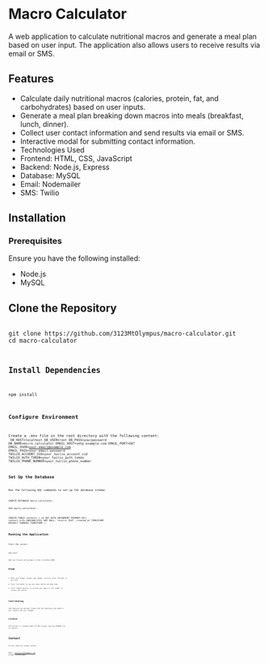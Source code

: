 # Macro Calculator
A web application to calculate nutritional macros and generate a meal plan based on user input. The application also allows users to receive results via email or SMS.

## Features
- Calculate daily nutritional macros (calories, protein, fat, and carbohydrates) based on user inputs.
- Generate a meal plan breaking down macros into meals (breakfast, lunch, dinner).
- Collect user contact information and send results via email or SMS.
- Interactive modal for submitting contact information.
- Technologies Used
- Frontend: HTML, CSS, JavaScript
- Backend: Node.js, Express
- Database: MySQL
- Email: Nodemailer
- SMS: Twilio

## Installation
### Prerequisites

Ensure you have the following installed:
- Node.js
- MySQL

## Clone the Repository
<code>
git clone https://github.com/3123MtOlympus/macro-calculator.git
cd macro-calculator
<code>

## Install Dependencies
<code>
npm install
<code>

## Configure Environment
Create a .env file in the root directory with the following content:
<code>
DB_HOST=localhost
DB_USER=root
DB_PASS=yourpassword
DB_NAME=micro_calculator
EMAIL_HOST=smtp.example.com
EMAIL_PORT=587
EMAIL_USER=your-email@example.com
EMAIL_PASS=your-email-password
TWILIO_ACCOUNT_SID=your_twilio_account_sid
TWILIO_AUTH_TOKEN=your_twilio_auth_token
TWILIO_PHONE_NUMBER=your_twilio_phone_number
<code>

## Set Up the Database
Run the following SQL commands to set up the database schema:

<code>
CREATE DATABASE macro_calculator;

USE macro_calculator;

CREATE TABLE contacts (
    id INT AUTO_INCREMENT PRIMARY KEY,
    contact_info VARCHAR(255) NOT NULL,
    results TEXT,
    created_at TIMESTAMP DEFAULT CURRENT_TIMESTAMP
);
<code>

## Running the Application
Start the server:

<code>
npm start
<code>

Open your browser and navigate to http://localhost:3000.

## Usage
1. Enter your weight, height, age, gender, activity level, and goal in the form.
2. Click "Calculate" to see your daily macros and meal plan.
3. Click "Submit Results" to provide your email or cell number to receive the results.

## Contributing
Contributions are welcome! Please fork the repository and submit a pull request with your changes.

## License
This project is licensed under the MIT License. See the LICENSE file for details.

# Contact
For any inquiries, please contact:

Email: realchrislondon@gmail.com
GitHub: 3123MtOlympus

